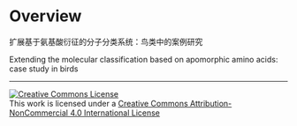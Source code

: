 # Overview

扩展基于氨基酸衍征的分子分类系统：鸟类中的案例研究

Extending the molecular classification based on apomorphic amino acids: case study in birds



-----------------------
[![Creative Commons License](https://i.creativecommons.org/l/by-nc/4.0/88x31.png)](http://creativecommons.org/licenses/by-nc/4.0/)  
This work is licensed under a [Creative Commons Attribution-NonCommercial 4.0 International License](http://creativecommons.org/licenses/by-nc/4.0/)

